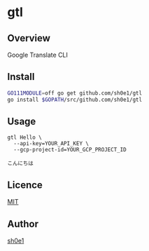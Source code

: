 # gtl

## Overview

Google Translate CLI

## Install

```bash
GO111MODULE=off go get github.com/sh0e1/gtl
go install $GOPATH/src/github.com/sh0e1/gtl
```

## Usage

```
gtl Hello \
  --api-key=YOUR_API_KEY \
  --gcp-project-id=YOUR_GCP_PROJECT_ID

こんにちは
```

## Licence

[MIT](https://github.com/sh0e1/gtl/blob/master/LICENSE)

## Author

[sh0e1](https://github.com/sh0e1)
